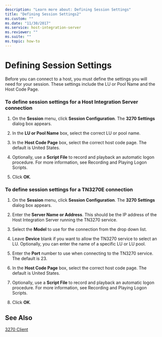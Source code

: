 ```yaml
---
description: "Learn more about: Defining Session Settings"
title: "Defining Session Settings2"
ms.custom: ""
ms.date: "11/30/2017"
ms.service: host-integration-server
ms.reviewer: ""
ms.suite: ""
ms.topic: how-to
---
```

# Defining Session Settings
Before you can connect to a host, you must define the settings you will need for your session. These settings include the LU or Pool Name and the Host Code Page.  
  
### To define session settings for a Host Integration Server connection  
  
1.  On the **Session** menu, click **Session Configuration**. The **3270 Settings** dialog box appears.  
  
2.  In the **LU or Pool Name** box, select the correct LU or pool name.  
  
3.  In the **Host Code Page** box, select the correct host code page. The default is United States.  
  
4.  Optionally, use a **Script File** to record and playback an automatic logon procedure. For more information, see Recording and Playing Logon Scripts.  
  
5.  Click **OK**.  
  
### To define session settings for a TN3270E connection  
  
1.  On the **Session** menu, click **Session Configuration**. The **3270 Settings** dialog box appears.  
  
2.  Enter the **Server Name or Address**. This should be the IP address of the Host Integration Server running the TN3270 service.  
  
3.  Select the **Model** to use for the connection from the drop down list.  
  
4.  Leave **Device** blank if you want to allow the TN3270 service to select an LU. Optionally, you can enter the name of a specific LU or LU pool.  
  
5.  Enter the **Port** number to use when connecting to the TN3270 service. The default is 23.  
  
6.  In the **Host Code Page** box, select the correct host code page. The default is United States.  
  
7.  Optionally, use a **Script File** to record and playback an automatic logon procedure. For more information, see Recording and Playing Logon Scripts.  
  
8.  Click **OK**.  
  
## See Also  
 [3270 Client](../core/3270-client2.md)
